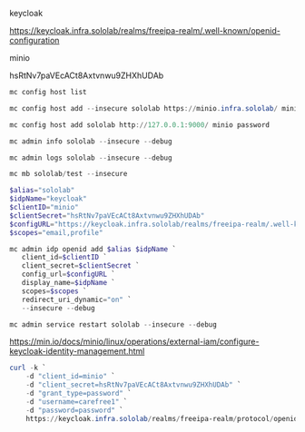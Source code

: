 keycloak

https://keycloak.infra.sololab/realms/freeipa-realm/.well-known/openid-configuration

minio

hsRtNv7paVEcACt8Axtvnwu9ZHXhUDAb


```powershell
mc config host list

mc config host add --insecure sololab https://minio.infra.sololab/ minio password

mc config host add sololab http://127.0.0.1:9000/ minio password

mc admin info sololab --insecure --debug

mc admin logs sololab --insecure --debug

mc mb sololab/test --insecure 

$alias="sololab"
$idpName="keycloak"
$clientID="minio"
$clientSecret="hsRtNv7paVEcACt8Axtvnwu9ZHXhUDAb"
$configURL="https://keycloak.infra.sololab/realms/freeipa-realm/.well-known/openid-configuration"
$scopes="email,profile"

mc admin idp openid add $alias $idpName `
   client_id=$clientID `
   client_secret=$clientSecret `
   config_url=$configURL `
   display_name=$idpName `
   scopes=$scopes `
   redirect_uri_dynamic="on" `
   --insecure --debug

mc admin service restart sololab --insecure --debug
```

https://min.io/docs/minio/linux/operations/external-iam/configure-keycloak-identity-management.html
```powershell
curl -k `
    -d "client_id=minio" `
    -d "client_secret=hsRtNv7paVEcACt8Axtvnwu9ZHXhUDAb" `
    -d "grant_type=password" `
    -d "username=carefree1" `
    -d "password=password" `
    https://keycloak.infra.sololab/realms/freeipa-realm/protocol/openid-connect/token
```